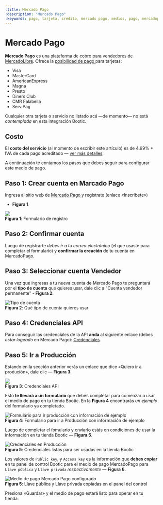 ```yaml
---
:title: Mercado Pago 
:description: "Mercado Pago"
:keywords: pago, tarjeta, crédito, mercado pago, medios, pago, mercadopago
---
```


# Mercado Pago

**Mercado Pago** es una plataforma de cobro para vendedores de
[MercadoLibre][mercadolibre]. Ofrece la [ posibilidad de pago ][mpurl] para tarjetas:

* Visa
* MasterCard
* AmericanExpress 
* Magna
* Presto
* Diners Club
* CMR Falabella
* ServiPag

Cualquier otra tarjeta o servicio no listado acá —de momento— no está _contemplada_ en esta integración Bootic.

## Costo

El **costo del servicio** (al momento de escribir este artículo) es de 4.99% + IVA
de cada pago acreditado — [ver más detalles][costos].

A continuación te contamos los pasos que debes seguir para configurar este medio de pago.

## Paso 1: Crear cuenta en Marcado Pago

Ingresa al sitio web de [ Mercado Pago ](https://www.mercadopago.cl/ "Ir al sitio") y regístrate (enlace «Inscríbete»)
- **Figura 1**. 

<div class="captura">
	<div class="c-contenido">
    <img src="/img/admin/mp-inscripcion-servicio.png" />
  </div>
	<div class="c-pie"><strong>Figura 1</strong>: Formulario de registro</div>
</div>

## Paso 2: Confirmar cuenta

Luego de registrarte _debes ir a tu correo electrónico_ (el que usaste para completar el formulario) y **confirmar la
creación** de tu cuenta en MarcadoPago.

## Paso 3: Seleccionar cuenta Vendedor

Una vez que ingresas a tu nueva cuenta de Mercado Pago te preguntará por el **tipo de cuenta** que quieres usar, dale clic
a "Cuenta vendedor permanente" - **Figura 2**.

<div class="captura">
	<div class="c-contenido">
    <img src="/img/admin/mp-tipo-de-cuenta.png" alt="Tipo de cuenta" />
  </div>
	<div class="c-pie"><strong>Figura 2</strong>: Qué tipo de cuenta quieres usar</div>
</div>

## Paso 4: Credenciales API

Para conseguir las credenciales de la API **anda** al siguiente enlace (debes _estar logeado_ en Mercado Pago): [Credenciales](https://www.mercadopago.com/mlc/account/credentials).

## Paso 5: Ir a Producción

Estando en la sección anterior verás un enlace que dice «Quiero ir a produción», dale clic — **Figura 3**.

<div class="captura">
	<div class="c-contenido">
    <img src="/img/admin/mp-enlace-ir-a-produccion.png" />
  </div>
	<div class="c-pie"><strong>Figura 3</strong>: Credenciales API </div>
</div>

Esto **te llevará a un formulario** que debes completar para comenzar a usar el medio de pago en tu tienda Bootic. En la **Figura 4** encontrarás _un
ejemplo_ del formulario ya completado.

<div class="captura">
	<div class="c-contenido">
    <img src="/img/admin/mp-ir-a-produccion.png" alt="Formulario para ir producción con información de ejemplo" />
  </div>
	<div class="c-pie"><strong>Figura 4</strong>: Formulario para ir a Producción con información de ejemplo</div>
</div>

Luego de completar el fomulario y enviarlo estás en condiciones de usar la información en tu tienda Bootic — **Figura 5**.

<div class="captura">
	<div class="c-contenido">
		<img src="/img/admin/mp-credenciales-produccion.png" alt="Credenciales en Producción" />
	</div>
	<div class="c-pie"><strong>Figura 5</strong>: Credenciales listas para ser usadas en la tienda Bootic</div>
</div>

Los valores de `Public key`, y `Access key` es la información que **debes copiar** en tu panel de control Bootic para el medio de pago
MercadoPago para `Llave pública` y `Llave privada` _respectivamente_ — **Figura 6**.

<div class="captura">
	<div class="c-contenido">
    <img src="/img/admin/mp-panel-bootic.png" alt="Medio de pago Mercado Pago configurado" />
  </div>
	<div class="c-pie"><strong>Figura 5</strong>: Llave pública y Llave privada copiadas en el panel del control</div>
</div>

Presiona «Guardar» y el medio de pago estará listo para operar en tu tienda.

[costos]:https://www.mercadopago.cl/ayuda/costos-comision-recibir-pagos_2002
[mercadolibre]:http://www.mercadolibre.cl/ "Mercado Libre"
[mpurl]:https://www.mercadopago.cl/recibir-pagos-online#herramienta-todo-resuelto "Recibir pagos"

